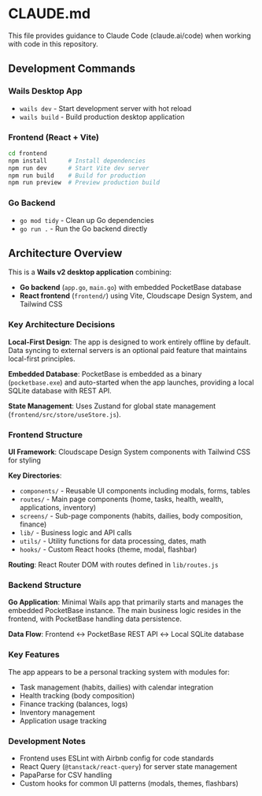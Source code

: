 # CLAUDE.md

This file provides guidance to Claude Code (claude.ai/code) when working with code in this repository.

## Development Commands

### Wails Desktop App
- `wails dev` - Start development server with hot reload
- `wails build` - Build production desktop application

### Frontend (React + Vite)
```bash
cd frontend
npm install      # Install dependencies
npm run dev      # Start Vite dev server
npm run build    # Build for production
npm run preview  # Preview production build
```

### Go Backend
- `go mod tidy` - Clean up Go dependencies
- `go run .` - Run the Go backend directly

## Architecture Overview

This is a **Wails v2 desktop application** combining:
- **Go backend** (`app.go`, `main.go`) with embedded PocketBase database
- **React frontend** (`frontend/`) using Vite, Cloudscape Design System, and Tailwind CSS

### Key Architecture Decisions

**Local-First Design**: The app is designed to work entirely offline by default. Data syncing to external servers is an optional paid feature that maintains local-first principles.

**Embedded Database**: PocketBase is embedded as a binary (`pocketbase.exe`) and auto-started when the app launches, providing a local SQLite database with REST API.

**State Management**: Uses Zustand for global state management (`frontend/src/store/useStore.js`).

### Frontend Structure

**UI Framework**: Cloudscape Design System components with Tailwind CSS for styling

**Key Directories**:
- `components/` - Reusable UI components including modals, forms, tables
- `routes/` - Main page components (home, tasks, health, wealth, applications, inventory)
- `screens/` - Sub-page components (habits, dailies, body composition, finance)
- `lib/` - Business logic and API calls
- `utils/` - Utility functions for data processing, dates, math
- `hooks/` - Custom React hooks (theme, modal, flashbar)

**Routing**: React Router DOM with routes defined in `lib/routes.js`

### Backend Structure

**Go Application**: Minimal Wails app that primarily starts and manages the embedded PocketBase instance. The main business logic resides in the frontend, with PocketBase handling data persistence.

**Data Flow**: Frontend ↔ PocketBase REST API ↔ Local SQLite database

### Key Features

The app appears to be a personal tracking system with modules for:
- Task management (habits, dailies) with calendar integration
- Health tracking (body composition)
- Finance tracking (balances, logs)
- Inventory management
- Application usage tracking

### Development Notes

- Frontend uses ESLint with Airbnb config for code standards
- React Query (`@tanstack/react-query`) for server state management
- PapaParse for CSV handling
- Custom hooks for common UI patterns (modals, themes, flashbars)